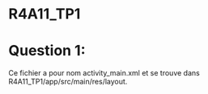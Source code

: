 # R4A11_TP1

# Question 1:
Ce fichier a pour nom activity_main.xml et se trouve dans R4A11_TP1/app/src/main/res/layout.